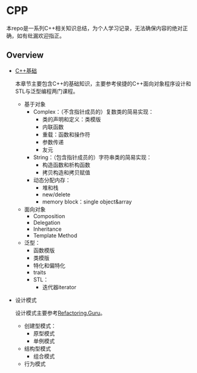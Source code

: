 # CPP
本repo是一系列C++相关知识总结，为个人学习记录，无法确保内容的绝对正确，如有纰漏欢迎指正。

## Overview

- [C++基础]()

  本章节主要包含C++的基础知识，主要参考侯捷的C++面向对象程序设计和STL与泛型编程两门课程。

  - 基于对象
    - Complex：（不含指针成员的）复数类的简易实现：
      - 类的声明和定义：类模版
      - 内联函数
      - 重载：函数和操作符
      - 参数传递
      - 友元
    - String：（包含指针成员的）字符串类的简易实现：
      - 构造函数和析构函数
      - 拷贝构造和拷贝赋值
    - 动态分配内存：
      - 堆和栈
      - new/delete
      - memory block：single object&array
  - 面向对象
    - Composition
    - Delegation
    - Inheritance
    - Template Method
  - 泛型：
    - 函数模版
    - 类模版
    - 特化和偏特化
    - traits
    - STL：
      - 迭代器iterator

- 设计模式

  设计模式主要参考[Refactoring.Guru](https://refactoringguru.cn)。

  - 创建型模式：
    - 原型模式
    - 单例模式
  - 结构型模式
    - 组合模式
  - 行为模式

